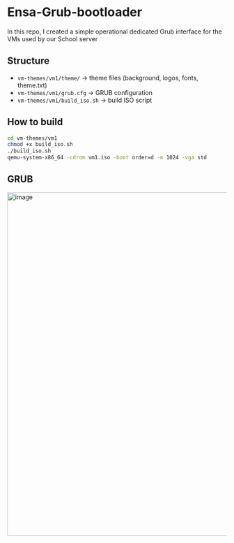 # Ensa-Grub-bootloader
In this repo, I created a simple operational dedicated Grub interface for the VMs used by our School server

## Structure

- `vm-themes/vm1/theme/` → theme files (background, logos, fonts, theme.txt)
- `vm-themes/vm1/grub.cfg` → GRUB configuration
- `vm-themes/vm1/build_iso.sh` → build ISO script

## How to build

```bash
cd vm-themes/vm1
chmod +x build_iso.sh
./build_iso.sh
qemu-system-x86_64 -cdrom vm1.iso -boot order=d -m 1024 -vga std
```

## GRUB 

<img width="1276" height="786" alt="image" src="https://github.com/user-attachments/assets/adea6f72-0347-4277-b658-923832899c73" />
